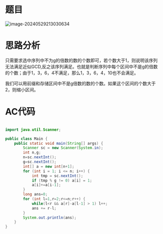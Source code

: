 # 题目

![image-20240529213030634](C:\Users\Administrator\AppData\Roaming\Typora\typora-user-images\image-20240529213030634.png)

# 思路分析

只需要求选中序列中不为g的倍数的数的个数即可，若个数大于1，则说明该序列无法满足近似GCD,反之该序列满足。也就是判断序列中每个区间中不是g的倍数的个数；由于1，3，6，4不满足，那么1，3，6，4，10也不会满足。

我们可以用前缀和存储区间中不是g倍数的数的个数。如果这个区间的个数大于2，则缩小区间。



# AC代码

```java

import java.util.Scanner;

public class Main {
    public static void main(String[] args) {
        Scanner sc = new Scanner(System.in);
        int n,g;
        n=sc.nextInt();
        g=sc.nextInt();
        int[] a = new int[n+1];
        for (int i = 1; i <= n; i++) {
            int tmp = sc.nextInt();
            if (tmp % g != 0) a[i] = 1;
            a[i]+=a[i-1];
        }
        long ans=0;
        for (int l=1,r=2;r<=n;r++) {
            while(l<r && a[r]-a[l-1] > 1) l++;
            ans += r-l;
        }
        System.out.println(ans);
    }
}

```

